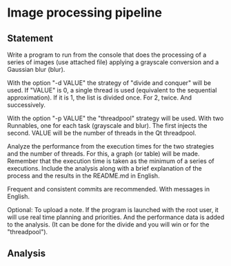 # Image processing pipeline

## Statement

Write a program to run from the console that does the processing of a series of images (use attached file) applying a grayscale conversion and a Gaussian blur (blur).


With the option "-d VALUE" the strategy of "divide and conquer" will be used. If "VALUE" is 0, a single thread is used (equivalent to the sequential approximation). If it is 1, the list is divided once. For 2, twice. And successively.

With the option "-p VALUE" the "threadpool" strategy will be used. With two Runnables, one for each task (grayscale and blur). The first injects the second. VALUE will be the number of threads in the Qt threadpool.

Analyze the performance from the execution times for the two strategies and the number of threads. For this, a graph (or table) will be made. Remember that the execution time is taken as the minimum of a series of executions. Include the analysis along with a brief explanation of the process and the results in the README.md in English.

Frequent and consistent commits are recommended. With messages in English.

Optional: To upload a note. If the program is launched with the root user, it will use real time planning and priorities. And the performance data is added to the analysis. (It can be done for the divide and you will win or for the "threadpool").


## Analysis


